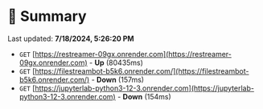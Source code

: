 # 📖 Summary
Last updated: **7/18/2024, 5:26:20 PM**

- `GET` [https://restreamer-09gx.onrender.com](https://restreamer-09gx.onrender.com) - **Up** (80435ms)
- `GET` [https://filestreambot-b5k6.onrender.com/](https://filestreambot-b5k6.onrender.com/) - **Down** (157ms)
- `GET` [https://jupyterlab-python3-12-3.onrender.com](https://jupyterlab-python3-12-3.onrender.com) - **Down** (154ms)
